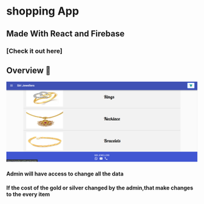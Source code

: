 # shopping App

<h2>Made With React and Firebase</h2>

### [Check it out here] 


## Overview 👀

<p align="center">
  
  <img src="overview.png"/>
</p>

<h4>Admin will have access to change all the data</h4>
<h4>If the cost of the gold or silver changed by the admin,that make changes to the every item </h4>



